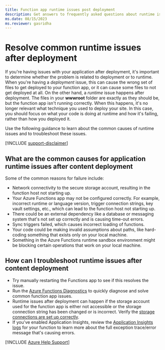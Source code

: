 ```yaml
---
title: Function app runtime issues post deployment 
description: Get answers to frequently asked questions about runtime issues in the Function app after content deployment.
ms.date: 08/15/2023
ms.reviewer: gasridha
---
```

# Resolve common runtime issues after deployment

If you're having issues with your application after deployment, it's important to determine whether the problem is related to deployment or to runtime. When you're having a *deployment* issue, this can cause the wrong set of files to get deployed to your function app, or it can cause some files to not get deployed at all. On the other hand, a *runtime* issue happens after deployment. The files in your **wwwroot** folder are exactly as they should be, but the function app isn't running correctly. When this happens, it's no longer relevant what technique you used to deploy your site. In this case, you should focus on what your code is doing at runtime and how it's failing, rather than how you deployed it.

Use the following guidance to learn about the common causes of runtime issues and to troubleshoot these issues.

[!INCLUDE [support-disclaimer](../../../includes/support-disclaimer.md)]

## What are the common causes for application runtime issues after content deployment

Some of the common reasons for failure include:

* Network connectivity to the secure storage account, resulting in the function host not starting up.
* Your Azure Functions app may not be configured correctly. For example, incorrect runtime or language version, trigger connection strings, key vault settings, etc., which can lead to the function host not starting up.
* There could be an external dependency like a database or messaging system that's not set up correctly and is causing time-out errors.
* Sync triggers failed, which causes incorrect loading of functions.
* Your code could be making invalid assumptions about paths, like hard-coding something that exists only on your local machine.
* Something in the Azure Functions runtime sandbox environment might be blocking certain operations that work on your local machine.

## How can I troubleshoot runtime issues after content deployment

* Try manually restarting the Functions app to see if this resolves the issue.
* Run the [Azure Functions Diagnostics](/azure/azure-functions/functions-diagnostics) to quickly diagnose and solve common function app issues.
* Runtime issues after deployment can happen if the storage account used for the function app is either not accessible or the storage connection string has been changed or is incorrect. Verify the [storage connections are set up correctly](/azure/azure-functions/functions-recover-storage-account).
* If you've enabled Application Insights, review the [Application Insights logs](/azure/azure-functions/functions-monitoring) for your function to learn more about the full exception trace/error message that's causing errors.

[!INCLUDE [Azure Help Support](../../../includes/azure-help-support.md)]
